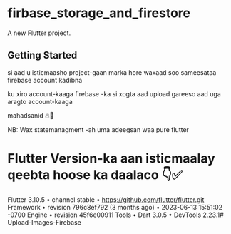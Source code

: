 # firbase_storage_and_firestore

A new Flutter project.

## Getting Started

si aad u isticmaasho project-gaan marka hore waxaad soo sameesataa firebase account kadibna 

ku xiro account-kaaga firebase -ka si xogta aad upload gareeso aad uga aragto account-kaaga

mahadsanid 🔥🙏

NB: Wax statemanagment -ah uma adeegsan waa pure flutter 

Flutter Version-ka aan isticmaalay qeebta hoose ka daalaco 👇✅
=================================================================================
Flutter 3.10.5 • channel stable • https://github.com/flutter/flutter.git  
Framework • revision 796c8ef792 (3 months ago) • 2023-06-13 15:51:02 -0700
Engine • revision 45f6e00911
Tools • Dart 3.0.5 • DevTools 2.23.1#   U p l o a d - I m a g e s - F i r e b a s e  
 